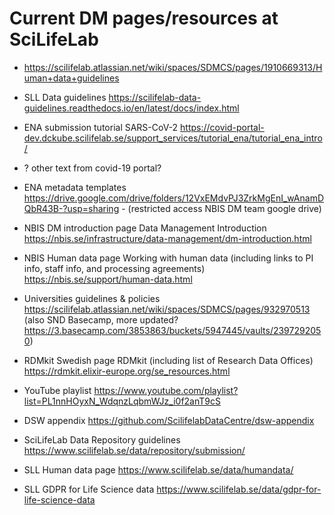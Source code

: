 # Current DM pages/resources at SciLifeLab
<!-- This page is not for publishing, only as a collection of where current information lies, to be used as basis for the new site -->

* https://scilifelab.atlassian.net/wiki/spaces/SDMCS/pages/1910669313/Human+data+guidelines

* SLL Data guidelines <https://scilifelab-data-guidelines.readthedocs.io/en/latest/docs/index.html>

* ENA submission tutorial SARS-CoV-2 <https://covid-portal-dev.dckube.scilifelab.se/support_services/tutorial_ena/tutorial_ena_intro/> 

* ? other text from covid-19 portal?

* ENA metadata templates https://drive.google.com/drive/folders/12VxEMdvPJ3ZrkMgEnI_wAnamDQbR43B-?usp=sharing - (restricted access NBIS DM team google drive)

* NBIS DM introduction page Data Management Introduction <https://nbis.se/infrastructure/data-management/dm-introduction.html> 

* NBIS Human data page Working with human data  (including links to PI info, staff info, and processing agreements) <https://nbis.se/support/human-data.html>

* Universities guidelines & policies <https://scilifelab.atlassian.net/wiki/spaces/SDMCS/pages/932970513>  (also SND Basecamp, more updated? https://3.basecamp.com/3853863/buckets/5947445/vaults/2397292050) 

* RDMkit Swedish page RDMkit  (including list of Research Data Offices) <https://rdmkit.elixir-europe.org/se_resources.html>

* YouTube playlist https://www.youtube.com/playlist?list=PL1nnHOyxN_WdqnzLqbmWJz_i0f2anT9cS

* DSW appendix <https://github.com/ScilifelabDataCentre/dsw-appendix>

* SciLifeLab Data Repository guidelines <https://www.scilifelab.se/data/repository/submission/>

* SLL Human data page <https://www.scilifelab.se/data/humandata/>

* SLL GDPR for Life Science data <https://www.scilifelab.se/data/gdpr-for-life-science-data>